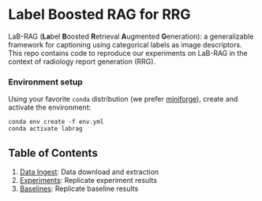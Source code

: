 # Label Boosted RAG for RRG
LaB-RAG (**La**bel **B**oosted **R**etrieval **A**ugmented **G**eneration): a generalizable framework for captioning using categorical labels as image descriptors. This repo contains code to reproduce our experiments on LaB-RAG in the context of radiology report generation (RRG).

### Environment setup
Using your favorite `conda` distribution (we prefer [miniforge](https://github.com/conda-forge/miniforge)), create and activate the environment:
```
conda env create -f env.yml
conda activate labrag
```

## Table of Contents
1. [Data Ingest](data-ingest/README.md): Data download and extraction
1. [Experiments](docs/experiments.md): Replicate experiment results
1. [Baselines](docs/baselines.md): Replicate baseline results
